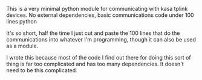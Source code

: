 This is a very minimal python module for communicating with kasa tplink devices.
No external dependencies, basic communications code under 100 lines python

It's so short, half the time I just cut and paste the 100 lines that do the communications into whatever I'm programming, though it can also be used as a module.

I wrote this because most of the code I find out there for doing this sort of thing is far too complicated and has too many dependencies.  It doesn't need to be this complicated.

